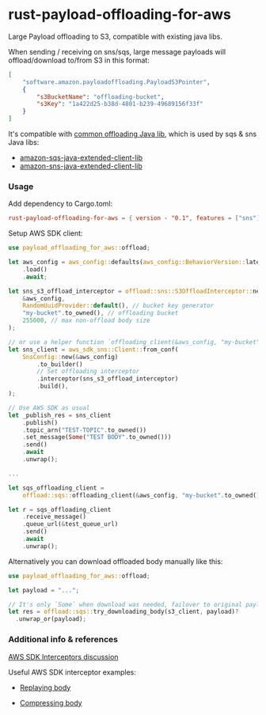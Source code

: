 # rust-payload-offloading-for-aws

Large Payload offloading to S3, compatible with existing java libs.

When sending / receiving on sns/sqs, large message payloads will offload/download to/from S3 in this format:

```json
[
    "software.amazon.payloadoffloading.PayloadS3Pointer",
    {
        "s3BucketName": "offloading-bucket",
        "s3Key": "1a422d25-b38d-4801-b239-49689156f33f"
    }
]
```
It's compatible with [common offloading Java lib](https://github.com/awslabs/payload-offloading-java-common-lib-for-aws/), which is used by sqs & sns Java libs:

* [amazon-sqs-java-extended-client-lib](https://github.com/awslabs/amazon-sqs-java-extended-client-lib)
* [amazon-sns-java-extended-client-lib](https://github.com/awslabs/amazon-sns-java-extended-client-lib)

### Usage

Add dependency to Cargo.toml:
```toml
rust-payload-offloading-for-aws = { version - "0.1", features = ["sns"] }
```

Setup AWS SDK client:
```rust
use payload_offloading_for_aws::offload;

let aws_config = aws_config::defaults(aws_config::BehaviorVersion::latest())
    .load()
    .await;

let sns_s3_offload_interceptor = offload::sns::S3OffloadInterceptor::new(
    &aws_config,
    RandomUuidProvider::default(), // bucket key generator
    "my-bucket".to_owned(), // offloading bucket
    255000, // max non-offload body size
);

// or use a helper function `offloading_client(&aws_config, "my-bucket".to_owned(), 25000)`
let sns_client = aws_sdk_sns::Client::from_conf(
    SnsConfig::new(&aws_config)
        .to_builder()
        // Set offloading interceptor
        .interceptor(sns_s3_offload_interceptor)
        .build(),
);

// Use AWS SDK as usual
let _publish_res = sns_client
    .publish()
    .topic_arn("TEST-TOPIC".to_owned())
    .set_message(Some("TEST BODY".to_owned()))
    .send()
    .await
    .unwrap();

...

let sqs_offloading_client =
    offload::sqs::offloading_client(&aws_config, "my-bucket".to_owned(), 25000);

let r = sqs_offloading_client
    .receive_message()
    .queue_url(&test_queue_url)
    .send()
    .await
    .unwrap();
```

Alternatively you can download offloaded body manually like this:
```rust
use payload_offloading_for_aws::offload;

let payload = "...";

// It's only `Some` when download was needed, failover to original payload
let res = offload::sqs::try_downloading_body(s3_client, payload)?
  .unwrap_or(payload);
```

### Additional info & references

[AWS SDK Interceptors discussion](https://github.com/awslabs/aws-sdk-rust/discussions/853)

Useful AWS SDK interceptor examples:
  * [Replaying body](https://github.com/awslabs/aws-sdk-rust/blob/505dab66bf0801ca743212678d47d6490d2beba9/sdk/aws-smithy-runtime/src/client/http/test_util/dvr/replay.rs#L338)


  * [Compressing body](https://github.com/awslabs/aws-sdk-rust/blob/505dab66bf0801ca743212678d47d6490d2beba9/sdk/cloudwatch/src/client_request_compression.rs#L138)